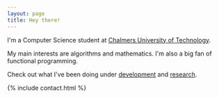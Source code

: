 ```yaml
---
layout: page
title: Hey there!
---
```


I'm a Computer Science student at [Chalmers University of Technology](http://www.chalmers.se).

My main interests are algorithms and mathematics. I'm also a big fan of functional programming.

Check out what I've been doing under [development](/development) and [research](/research).

{% include contact.html %}
